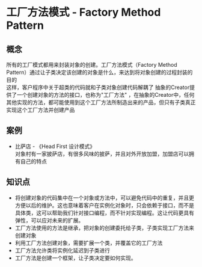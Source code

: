 # 工厂方法模式 - Factory Method Pattern

## 概念

所有的工厂模式都用来封装对象的创建。工厂方法模式（Factory Method Pattern）通过让子类决定该创建的对象是什么，来达到将对象创建的过程封装的目的  
这样，客户程序中关于超类的代码就和子类对象创建代码解耦了 抽象的Creator提供了一个创建对象的方法的接口，也称为"工厂方法"
，在抽象的Creator中，任何其他实现的方法，都可能使用到这个工厂方法所制造出来的产品，但只有子类真正实现这个工厂方法并创建产品

## 案例

* 比萨店 - 《Head First 设计模式》  
  对象村有一家披萨店，有很多风味的披萨，并且对外开放加盟，加盟店可以拥有自己的特点

## 知识点

* 将创建对象的代码集中在一个对象或方法中，可以避免代码中的重复，并且更方便以后的维护。这也意味着客户在实例化对象时，只会依赖于接口，而不是具体类，这可以帮助我们针对接口编程，而不针对实现编程。这让代码更具有弹性，可以应对未来的扩展。
* 工厂方法使用的方法是继承，把对象的创建委托给子类，子类实现工厂方法来创建对象
* 利用工厂方法创建对象，需要扩展一个类，并覆盖它的工厂方法
* 工厂方法允许类将实例化延迟到子类进行
* 工厂方法是创建一个框架，让子类决定要如何实现。